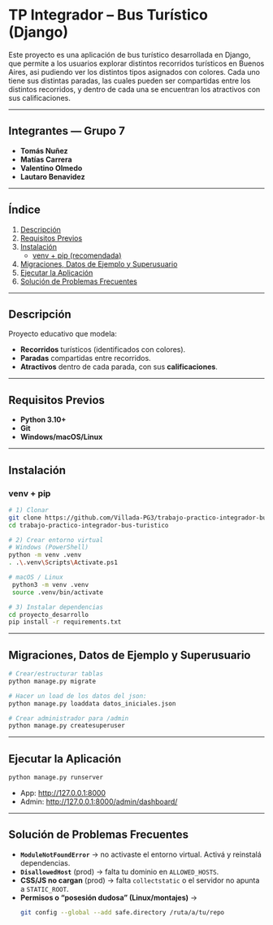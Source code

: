 # TP Integrador – Bus Turístico (Django)

Este proyecto es una aplicación de bus turístico desarrollada en Django, que permite a los usuarios explorar distintos recorridos turísticos en Buenos Aires, asi pudiendo ver los distintos tipos asignados con colores. Cada uno tiene sus distintas paradas, las cuales pueden ser compartidas entre los distintos recorridos, y dentro de cada una se encuentran los atractivos con sus calificaciones.

---

## Integrantes — Grupo 7
- **Tomás Nuñez**
- **Matías Carrera**
- **Valentino Olmedo**
- **Lautaro Benavidez**

---

## Índice
1. [Descripción](#descripción)
2. [Requisitos Previos](#requisitos-previos)
3. [Instalación](#instalación)
   - [venv + pip (recomendada)](#venv--pip)
4. [Migraciones, Datos de Ejemplo y Superusuario](#migraciones-datos-de-ejemplo-y-superusuario)
5. [Ejecutar la Aplicación](#ejecutar-la-aplicación)
6. [Solución de Problemas Frecuentes](#solución-de-problemas-frecuentes)

---

## Descripción
Proyecto educativo que modela:
- **Recorridos** turísticos (identificados con colores).
- **Paradas** compartidas entre recorridos.
- **Atractivos** dentro de cada parada, con sus **calificaciones**.

---

## Requisitos Previos
- **Python 3.10+**
- **Git**  
- **Windows/macOS/Linux**

---

## Instalación

### venv + pip
```bash
# 1) Clonar
git clone https://github.com/Villada-PG3/trabajo-practico-integrador-bus-turistico.git
cd trabajo-practico-integrador-bus-turistico

# 2) Crear entorno virtual
# Windows (PowerShell)
python -m venv .venv
. .\.venv\Scripts\Activate.ps1

# macOS / Linux
 python3 -m venv .venv
 source .venv/bin/activate

# 3) Instalar dependencias
cd proyecto_desarrollo
pip install -r requirements.txt
```

---

## Migraciones, Datos de Ejemplo y Superusuario
```bash
# Crear/estructurar tablas
python manage.py migrate

# Hacer un load de los datos del json:
python manage.py loaddata datos_iniciales.json

# Crear administrador para /admin
python manage.py createsuperuser
```
---

## Ejecutar la Aplicación
```bash
python manage.py runserver
```
- App: http://127.0.0.1:8000  
- Admin: http://127.0.0.1:8000/admin/dashboard/

---

## Solución de Problemas Frecuentes
- **`ModuleNotFoundError`** → no activaste el entorno virtual. Activá y reinstalá dependencias.
- **`DisallowedHost`** (prod) → falta tu dominio en `ALLOWED_HOSTS`.
- **CSS/JS no cargan** (prod) → falta `collectstatic` o el servidor no apunta a `STATIC_ROOT`.
- **Permisos o “posesión dudosa” (Linux/montajes)** →
  ```bash
  git config --global --add safe.directory /ruta/a/tu/repo
  ```
